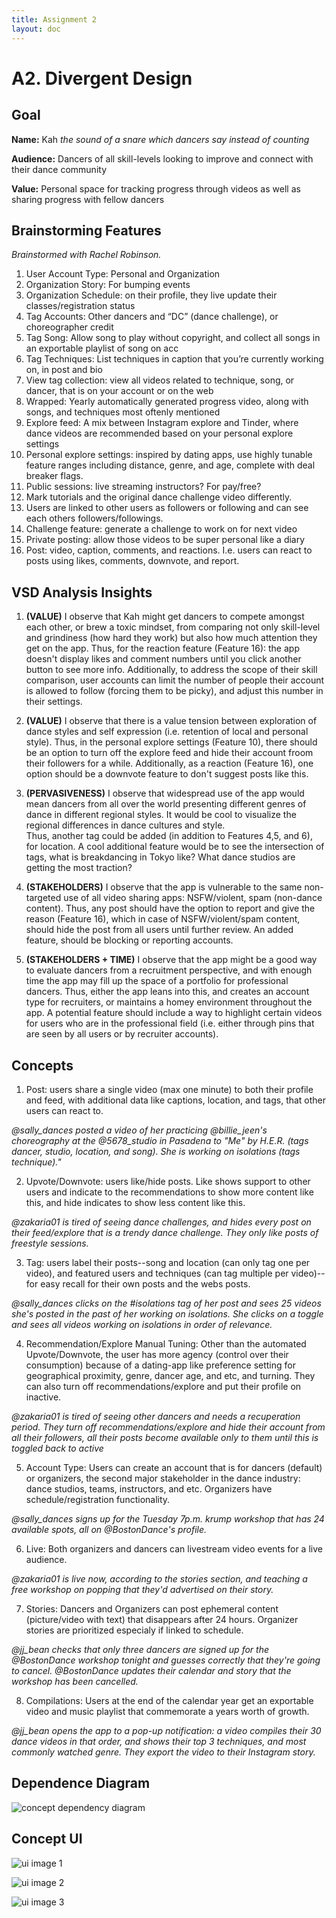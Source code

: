 ```yaml
---
title: Assignment 2
layout: doc
---
```


# A2. Divergent Design

## Goal

**Name:** Kah *the sound of a snare which dancers say instead of counting*

**Audience:** Dancers of all skill-levels looking to improve and connect with their dance community

**Value:** Personal space for tracking progress through videos as well as sharing progress with fellow dancers

## Brainstorming Features
*Brainstormed with Rachel Robinson.*
1. User Account Type: Personal and Organization
2. Organization Story: For bumping events 
3. Organization Schedule: on their profile, they live update their classes/registration status
4. Tag Accounts: Other dancers and “DC” (dance challenge), or choreographer credit
5. Tag Song: Allow song to play without copyright, and collect all songs in an exportable playlist of song on acc
6. Tag Techniques: List techniques in caption that you’re currently working on, in post and bio
7. View tag collection: view all videos related to technique, song, or dancer, that is on your account or on the web
8. Wrapped: Yearly automatically generated progress video, along with songs, and techniques most oftenly mentioned
9. Explore feed: A mix between Instagram explore and Tinder, where dance videos are recommended based on your personal explore settings
10. Personal explore settings: inspired by dating apps, use highly tunable feature ranges including distance, genre, and age, complete with deal breaker flags.
11. Public sessions: live streaming instructors? For pay/free?
12. Mark tutorials and the original dance challenge video differently.
13. Users are linked to other users as followers or following and can see each others followers/followings.
14. Challenge feature: generate a challenge to work on for next video
15. Private posting: allow those videos to be super personal like a diary
16. Post: video, caption, comments, and reactions. I.e. users can react to posts using likes, comments, downvote, and report.

## VSD Analysis Insights
1. **(VALUE)** I observe that Kah might get dancers to compete amongst each other, or brew a toxic mindset, from comparing not only skill-level and grindiness (how hard they work) but also how much attention they get on the app.
Thus, for the reaction feature (Feature 16): the app doesn't display likes and comment numbers until you click another button to see more info. Additionally, to address the scope of their skill comparison, user accounts can limit the number of people their account is allowed to follow (forcing them to be picky), and adjust this number in their settings.

2. **(VALUE)** I observe that there is a value tension between exploration of dance styles and self expression (i.e. retention of local and personal style). 
Thus, in the personal explore settings (Feature 10), there should be an option to turn off the explore feed and hide their account froom their followers for a while. Additionally, as a reaction (Feature 16), one option should be a downvote feature to don't suggest posts like this. 

3. **(PERVASIVENESS)** I observe that widespread use of the app would mean dancers from all over the world presenting different genres of dance in different regional styles. It would be cool to visualize the regional differences in dance cultures and style.  
Thus, another tag could be added (in addition to Features 4,5, and 6), for location. A cool additional feature would be to see the intersection of tags, what is breakdancing in Tokyo like? What dance studios are getting the most traction? 

4. **(STAKEHOLDERS)** I observe that the app is vulnerable to the same non-targeted use of all video sharing apps: NSFW/violent, spam (non-dance content).
Thus, any post should have the option to report and give the reason (Feature 16), which in case of NSFW/violent/spam content, should hide the post from all users until further review. An added feature, should be blocking or reporting accounts.

5. **(STAKEHOLDERS + TIME)** I observe that the app might be a good way to evaluate dancers from a recruitment perspective, and with enough time the app may fill up the space of a portfolio for professional dancers. 
Thus, either the app leans into this, and creates an account type for recruiters, or maintains a homey environment throughout the app. A potential feature should include a way to highlight certain videos for users who are in the professional field (i.e. either through pins that are seen by all users or by recruiter accounts).

## Concepts
1. Post: users share a single video (max one minute) to both their profile and feed, with additional data like captions, location, and tags, that other users can react to.

*@sally_dances posted a video of her practicing @billie_jeen's choreography at the @5678_studio in Pasadena to "Me" by H.E.R. (tags dancer, studio, location, and song). She is working on isolations (tags technique)."*

2. Upvote/Downvote: users like/hide posts. Like shows support to other users and indicate to the recommendations to show more content like this, and hide indicates to show less content like this.

*@zakaria01 is tired of seeing dance challenges, and hides every post on their feed/explore that is a trendy dance challenge. They only like posts of freestyle sessions.*

3. Tag: users label their posts--song and location (can only tag one per video), and featured users and techniques (can tag multiple per video)--for easy recall for their own posts and the webs posts.

*@sally_dances clicks on the #isolations tag of her post and sees 25 videos she's posted in the past of her working on isolations. She clicks on a toggle and sees all videos working on isolations in order of relevance.*

4. Recommendation/Explore Manual Tuning: Other than the automated Upvote/Downvote, the user has more agency (control over their consumption) because of a dating-app like preference setting for geographical proximity, genre, dancer age, and etc, and turning. They can also turn off recommendations/explore and put their profile on inactive.

*@zakaria01 is tired of seeing other dancers and needs a recuperation period. They turn off recommendations/explore and hide their account from all their followers, all their posts become available only to them until this is toggled back to active*

5. Account Type: Users can create an account that is for dancers (default) or organizers, the second major stakeholder in the dance industry: dance studios, teams, instructors, and etc. Organizers have schedule/registration functionality.

*@sally_dances signs up for the Tuesday 7p.m. krump workshop that has 24 available spots, all on @BostonDance's profile.*

6. Live: Both organizers and dancers can livestream video events for a live audience.

*@zakaria01 is live now, according to the stories section, and teaching a free workshop on popping that they'd advertised on their story.*

7. Stories: Dancers and Organizers can post ephemeral content (picture/video with text) that disappears after 24 hours. Organizer stories are prioritized especialy if linked to schedule.

*@jj_bean checks that only three dancers are signed up for the @BostonDance workshop tonight and guesses correctly that they're going to cancel. @BostonDance updates their calendar and story that the workshop has been cancelled.*

8. Compilations: Users at the end of the calendar year get an exportable video and music playlist that commemorate a years worth of growth. 

*@jj_bean opens the app to a pop-up notification: a video compiles their 30 dance videos in that order, and shows their top 3 techniques, and most commonly watched genre. They export the video to their Instagram story.*

## Dependence Diagram

![concept dependency diagram](images/A2_dependencydiagram.png)

## Concept UI

![ui image 1](images/IMG_9024.jpeg)

![ui image 2](images/IMG_9025.jpeg)

![ui image 3](images/IMG_9026.jpeg)

